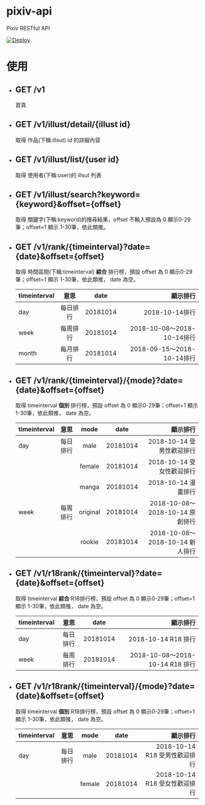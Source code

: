 # pixiv-api

Pixiv RESTful API

[![Deploy](https://www.herokucdn.com/deploy/button.svg)](https://heroku.com/deploy?template=https://github.com/Kutinging/pixiv-api/tree/heroku)

# 使用
- ## GET /v1
   首頁
- ## GET /v1/illust/detail/{illust id}
   取得 作品(下稱:illsut) id 的詳細內容
- ## GET /v1/illust/list/{user id}
   取得 使用者(下稱:user)的 illsut 列表
- ## GET /v1/illust/search?keyword={keyword}&offset={offset}
   取得 關鍵字(下稱:keyword)的搜尋結果，offset 不輸入預設為 0 顯示0-29筆；offset=1 顯示 1-30筆，依此類推。
- ## GET /v1/rank/{timeinterval}?date={date}&offset={offset}
   取得 時間區間(下稱:timeinterval) **綜合** 排行榜，預設 offset 為 0 顯示0-29筆；offset=1 顯示 1-30筆，依此類推， date 為空。
   
  | timeinterval   |      意思      |date     |顯示排行         |
  |----------      |:-------------: |:------: |-------:        |
  | day            | 每日排行        |20181014 |2018-10-14排行|
  | week           | 每周排行        |20181014 |2018-10-08～2018-10-14排行|
  | month          | 每月排行        |20181014|2018-09-15～2018-10-14排行|
  
- ## GET /v1/rank/{timeinterval}/{mode}?date={date}&offset={offset}
   取得 timeinterval **個別** 排行榜，預設 offset 為 0 顯示0-29筆；offset=1 顯示 1-30筆，依此類推， date 為空。
  
  | timeinterval   |      意思      |mode|date     |顯示排行         |
  |----------      |:-------------: |:-:|:------: |-------:        |
  | day            | 每日排行        |male|20181014 |2018-10-14 受男性歡迎排行|
  |                |                |female|20181014|2018-10-14 受女性歡迎排行|
  |                |                |manga|20181014|2018-10-14 漫畫排行|
  | week           | 每周排行        |original|20181014 |2018-10-08～2018-10-14 原創排行|
  |                |                |rookie|20181014 |2018-10-08～2018-10-14 新人排行|
 - ## GET /v1/r18rank/{timeinterval}?date={date}&offset={offset}
   取得 timeinterval **綜合** R18排行榜，預設 offset 為 0 顯示0-29筆；offset=1 顯示 1-30筆，依此類推， date 為空。
   
   | timeinterval   |      意思      |date     |顯示排行         |
   |----------      |:-------------: |:------: |-------:        |
   | day            | 每日排行        |20181014 |2018-10-14 R18 排行|
   | week           | 每周排行        |20181014 |2018-10-08～2018-10-14 R18 排行|
  
- ## GET /v1/r18rank/{timeinterval}/{mode}?date={date}&offset={offset}
   取得 timeinterval **個別** R18排行榜，預設 offset 為 0 顯示0-29筆；offset=1 顯示 1-30筆，依此類推， date 為空。
  
  | timeinterval   |      意思      |mode|date     |顯示排行         |
  |----------      |:-------------: |:-:|:------: |-------:        |
  | day            | 每日排行        |male|20181014 |2018-10-14 R18 受男性歡迎排行|
  |                |                |female|20181014|2018-10-14 R18 受女性歡迎排行|
